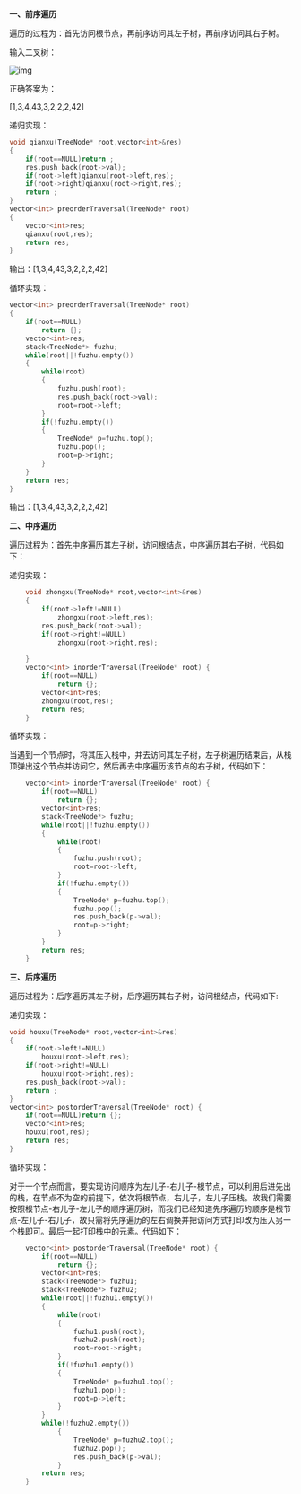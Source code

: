 **一、前序遍历**

遍历的过程为：首先访问根节点，再前序访问其左子树，再前序访问其右子树。

输入二叉树：

![img](https://pic3.zhimg.com/80/v2-ea28ed3b4bbd1a7eb5311f93d00e9fbe_720w.jpg)

正确答案为：

[1,3,4,43,3,2,2,2,42]

递归实现：

```cpp
void qianxu(TreeNode* root,vector<int>&res)
{
    if(root==NULL)return ;
    res.push_back(root->val);
    if(root->left)qianxu(root->left,res);
    if(root->right)qianxu(root->right,res);
    return ;
}
vector<int> preorderTraversal(TreeNode* root) 
{
    vector<int>res;
    qianxu(root,res);
    return res;
}
```

输出：[1,3,4,43,3,2,2,2,42]

循环实现：

```cpp
vector<int> preorderTraversal(TreeNode* root)
{
    if(root==NULL)
        return {};
    vector<int>res;
    stack<TreeNode*> fuzhu;
    while(root||!fuzhu.empty())
    {
        while(root)
        {
            fuzhu.push(root);
            res.push_back(root->val);
            root=root->left;
        }
        if(!fuzhu.empty())
        {
            TreeNode* p=fuzhu.top();
            fuzhu.pop();
            root=p->right;
        }
    }
    return res;
}
```

输出：[1,3,4,43,3,2,2,2,42]

**二、中序遍历**

遍历过程为：首先中序遍历其左子树，访问根结点，中序遍历其右子树，代码如下：

递归实现：

```cpp
    void zhongxu(TreeNode* root,vector<int>&res)
    {
        if(root->left!=NULL)
            zhongxu(root->left,res);
        res.push_back(root->val);
        if(root->right!=NULL)
            zhongxu(root->right,res);
        
    }
    vector<int> inorderTraversal(TreeNode* root) {
        if(root==NULL)
            return {};
        vector<int>res;
        zhongxu(root,res);
        return res;
    }
```

循环实现：

当遇到一个节点时，将其压入栈中，并去访问其左子树，左子树遍历结束后，从栈顶弹出这个节点并访问它，然后再去中序遍历该节点的右子树，代码如下：

```cpp
    vector<int> inorderTraversal(TreeNode* root) {
        if(root==NULL)
            return {};
        vector<int>res;
        stack<TreeNode*> fuzhu;
        while(root||!fuzhu.empty())
        {
            while(root)
            {
                fuzhu.push(root);
                root=root->left;
            }
            if(!fuzhu.empty())
            {
                TreeNode* p=fuzhu.top();
                fuzhu.pop();
                res.push_back(p->val);
                root=p->right;
            }
        }
        return res;
    }
```

**三、后序遍历**

遍历过程为：后序遍历其左子树，后序遍历其右子树，访问根结点，代码如下:

递归实现：

```cpp
void houxu(TreeNode* root,vector<int>&res)
{
    if(root->left!=NULL)
        houxu(root->left,res);
    if(root->right!=NULL)
        houxu(root->right,res);
    res.push_back(root->val);
    return ;
}
vector<int> postorderTraversal(TreeNode* root) {
    if(root==NULL)return {};
    vector<int>res;
    houxu(root,res);
    return res;
}
```

循环实现：

对于一个节点而言，要实现访问顺序为左儿子-右儿子-根节点，可以利用后进先出的栈，在节点不为空的前提下，依次将根节点，右儿子，左儿子压栈。故我们需要按照根节点-右儿子-左儿子的顺序遍历树，而我们已经知道先序遍历的顺序是根节点-左儿子-右儿子，故只需将先序遍历的左右调换并把访问方式打印改为压入另一个栈即可。最后一起打印栈中的元素。代码如下：

```cpp
    vector<int> postorderTraversal(TreeNode* root) {
        if(root==NULL)
            return {};
        vector<int>res;
        stack<TreeNode*> fuzhu1;
        stack<TreeNode*> fuzhu2;
        while(root||!fuzhu1.empty())
        {
            while(root)
            {
                fuzhu1.push(root);
                fuzhu2.push(root);
                root=root->right;
            }
            if(!fuzhu1.empty())
            {
                TreeNode* p=fuzhu1.top();
                fuzhu1.pop();
                root=p->left;
            }
        }
        while(!fuzhu2.empty())
            {
                TreeNode* p=fuzhu2.top();
                fuzhu2.pop();
                res.push_back(p->val);
            }
        return res;
    }
```